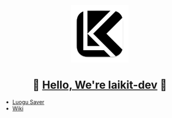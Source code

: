 <div align="center">
  <a href="https://laikit.dev">
    <img src="./logo.svg" width="150" height="150">
  </a>
  <h1>🎉 <a href="https://laikit.dev">Hello, We're laikit-dev</a> 🥳</h1>
</div>

- [Luogu Saver](https://www.luogu.me)
- [Wiki](https://help.luogu.me)
